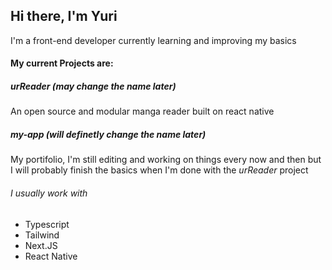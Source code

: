 ## Hi there, I'm Yuri

I'm a front-end developer currently learning and improving my basics
#### My current Projects are:
##### urReader (may change the name later)

An open source and modular manga reader built on react native

##### my-app (will definetly change the name later)

My portifolio, I'm still editing and working on things every now and then but I will probably finish the basics when I'm done with the _urReader_ project

###### I usually work with

- Typescript
- Tailwind
- Next.JS
- React Native
